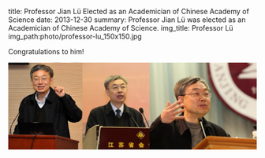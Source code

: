 title: Professor Jian Lü Elected as an Academician of Chinese Academy of Science
date: 2013-12-30
summary: Professor Jian Lü was elected as an Academician of Chinese Academy of Science.
img_title: Professor Lü
img_path:photo/professor-lu_150x150.jpg

Congratulations to him!

![](/static/img/slide-1.jpg)

